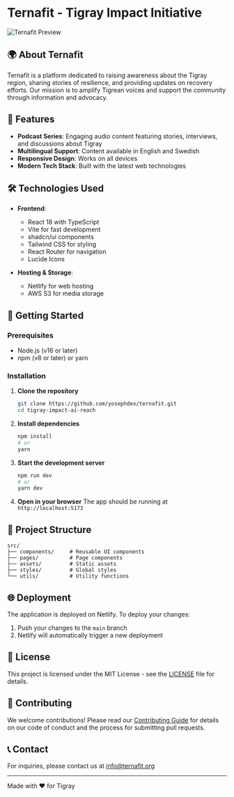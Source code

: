 # Ternafit - Tigray Impact Initiative

<!-- ![Ternafit Logo](public/images/ternafit-logo.png) -->

![Ternafit Preview](/images/ternafit-preview.png)

## 🌍 About Ternafit

Ternafit is a platform dedicated to raising awareness about the Tigray region, sharing stories of resilience, and providing updates on recovery efforts. Our mission is to amplify Tigrean voices and support the community through information and advocacy.

## 🚀 Features

- **Podcast Series**: Engaging audio content featuring stories, interviews, and discussions about Tigray
- **Multilingual Support**: Content available in English and Swedish
- **Responsive Design**: Works on all devices
- **Modern Tech Stack**: Built with the latest web technologies

## 🛠️ Technologies Used

- **Frontend**:
  - React 18 with TypeScript
  - Vite for fast development
  - shadcn/ui components
  - Tailwind CSS for styling
  - React Router for navigation
  - Lucide Icons

- **Hosting & Storage**:
  - Netlify for web hosting
  - AWS S3 for media storage

## 🚀 Getting Started

### Prerequisites

- Node.js (v16 or later)
- npm (v8 or later) or yarn

### Installation

1. **Clone the repository**

   ```sh
   git clone https://github.com/yosephdev/ternafit.git
   cd tigray-impact-ai-reach
   ```

2. **Install dependencies**

   ```sh
   npm install
   # or
   yarn
   ```

3. **Start the development server**

   ```sh
   npm run dev
   # or
   yarn dev
   ```

4. **Open in your browser**
   The app should be running at `http://localhost:5173`

## 📂 Project Structure

```
src/
├── components/     # Reusable UI components
├── pages/          # Page components
├── assets/         # Static assets
├── styles/         # Global styles
└── utils/          # Utility functions
```

## 🌐 Deployment

The application is deployed on Netlify. To deploy your changes:

1. Push your changes to the `main` branch
2. Netlify will automatically trigger a new deployment

## 📝 License

This project is licensed under the MIT License - see the [LICENSE](LICENSE) file for details.

## 🤝 Contributing

We welcome contributions! Please read our [Contributing Guide](CONTRIBUTING.md) for details on our code of conduct and the process for submitting pull requests.

## 📞 Contact

For inquiries, please contact us at [info@ternafit.org](mailto:info@ternafit.org)

---

Made with ❤️ for Tigray
